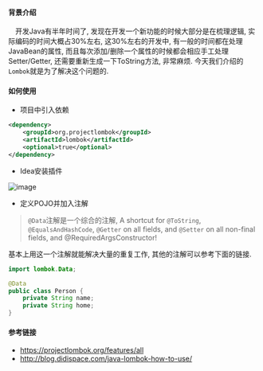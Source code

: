 #### 背景介绍

&emsp;开发Java有半年时间了, 发现在开发一个新功能的时候大部分是在梳理逻辑, 实际编码的时间大概占30%左右, 这30%左右的开发中, 有一般的时间都在处理JavaBean的属性, 而且每次添加/删除一个属性的时候都会相应手工处理Setter/Getter, 还需要重新生成一下ToString方法, 非常麻烦. 今天我们介绍的`Lombok`就是为了解决这个问题的.

#### 如何使用

* 项目中引入依赖

```xml
<dependency>
    <groupId>org.projectlombok</groupId>
    <artifactId>lombok</artifactId>
    <optional>true</optional>
</dependency>
```

* Idea安装插件

![image](https://user-images.githubusercontent.com/7486508/57518140-fb283080-734a-11e9-896f-ad3571827e0b.png)

* 定义POJO并加入注解

> `@Data`注解是一个综合的注解, A shortcut for `@ToString`, `@EqualsAndHashCode`, `@Getter` on all fields, and `@Setter` on all non-final fields, and @RequiredArgsConstructor!

基本上用这一个注解就能解决大量的重复工作, 其他的注解可以参考下面的链接.

```java
import lombok.Data;

@Data
public class Person {
    private String name;
    private String home;
}
```

#### 参考链接

* https://projectlombok.org/features/all
* http://blog.didispace.com/java-lombok-how-to-use/